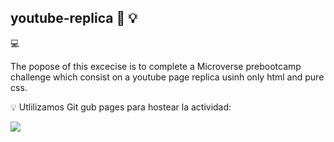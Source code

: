  ## youtube-replica   🔗 💡
 
 💻
 
 The popose of this excecise is to complete a Microverse prebootcamp challenge  which consist on a youtube page replica usinh only html and pure css. 
 
 💡 Utlilizamos Git gub pages para hostear la actividad:

[<img src="https://img.icons8.com/external-smashingstocks-hand-drawn-black-smashing-stocks/99/000000/external-click-music-and-multimedia-smashingstocks-hand-drawn-black-smashing-stocks.png" />](https://alyconr.github.io/proyecto-final/)
